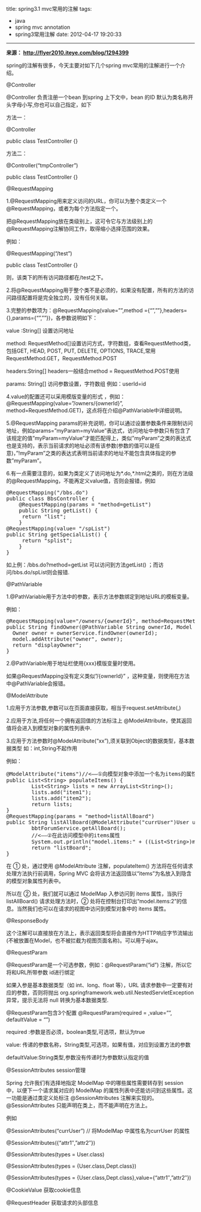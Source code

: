 title: spring3.1 mvc常用的注解
tags:
  - java
  - spring mvc annotation
  - spring3常用注解
date: 2012-04-17 19:20:33
---

**来源： http://flyer2010.iteye.com/blog/1294399**

spring的注解有很多，今天主要对如下几个spring mvc常用的注解进行一个介绍。

@Controller

@Controller 负责注册一个bean 到spring 上下文中，bean 的ID 默认为类名称开头字母小写,你也可以自己指定，如下

方法一：

@Controller

public class TestController {}

方法二：

@Controller(&#8220;tmpController&#8221;)

public class TestController {}

@RequestMapping

<span id="more-717"></span>

1.@RequestMapping用来定义访问的URL，你可以为整个类定义一个@RequestMapping，或者为每个方法指定一个。

把@RequestMapping放在类级别上，这可令它与方法级别上的@RequestMapping注解协同工作，取得缩小选择范围的效果。

例如：

@RequestMapping(&#8220;/test&#8221;)

public class TestController {}

则，该类下的所有访问路径都在/test之下。

2.将@RequestMapping用于整个类不是必须的，如果没有配置，所有的方法的访问路径配置将是完全独立的，没有任何关联。

3.完整的参数项为：@RequestMapping(value=&#8221;&#8221;,method ={&#8220;&#8221;,&#8221;&#8221;},headers={},params={&#8220;&#8221;,&#8221;&#8221;})，各参数说明如下：

value :String[] 设置访问地址

method: RequestMethod[]设置访问方式，字符数组，查看RequestMethod类，包括GET, HEAD, POST, PUT, DELETE, OPTIONS, TRACE,常用RequestMethod.GET，RequestMethod.POST

headers:String[] headers一般结合method = RequestMethod.POST使用

params: String[] 访问参数设置，字符数组 例如：userId=id

4.value的配置还可以采用模版变量的形式 ，例如：@RequestMapping(value=&#8221;/owners/{ownerId}&#8221;, method=RequestMethod.GET)，这点将在介绍@PathVariable中详细说明。

5.@RequestMapping params的补充说明，你可以通过设置参数条件来限制访问地址，例如params=&#8221;myParam=myValue&#8221;表达式，访问地址中参数只有包含了该规定的值&#8221;myParam=myValue&#8221;才能匹配得上，类似&#8221;myParam&#8221;之类的表达式也是支持的，表示当前请求的地址必须有该参数(参数的值可以是任意)，&#8221;!myParam&#8221;之类的表达式表明当前请求的地址不能包含具体指定的参数&#8221;myParam&#8221;。

6.有一点需要注意的，如果为类定义了访问地址为*.do,*.html之类的，则在方法级的@RequestMapping，不能再定义value值，否则会报错，例如

<pre class="brush:java">@RequestMapping("/bbs.do")
public class BbsController {
    @RequestMapping(params = "method=getList")
    public String getList() {
     return "list";
    }
@RequestMapping(value= "/spList")
public String getSpecialList() {
     return "splist";
    }
}</pre>

如上例：/bbs.do?method=getList 可以访问到方法getList() ；而访问/bbs.do/spList则会报错.

@PathVariable

1.@PathVariable用于方法中的参数，表示方法参数绑定到地址URL的模板变量。

例如：

<pre class="brush:java">@RequestMapping(value="/owners/{ownerId}", method=RequestMethod.GET)
public String findOwner(@PathVariable String ownerId, Model model) {
  Owner owner = ownerService.findOwner(ownerId);
  model.addAttribute("owner", owner);
  return "displayOwner";
}</pre>

2.@PathVariable用于地址栏使用{xxx}模版变量时使用。

如果@RequestMapping没有定义类似&#8221;/{ownerId}&#8221; ，这种变量，则使用在方法中@PathVariable会报错。

@ModelAttribute

1.应用于方法参数,参数可以在页面直接获取，相当于request.setAttribute(,)

2.应用于方法,将任何一个拥有返回值的方法标注上 @ModelAttribute，使其返回值将会进入到模型对象的属性列表中.

3.应用于方法参数时@ModelAttribute(&#8220;xx&#8221;),须关联到Object的数据类型，基本数据类型 如：int,String不起作用

例如：

<pre class="brush:java">@ModelAttribute("items")//&lt;——①向模型对象中添加一个名为items的属性
public List&lt;String&gt; populateItems() {
        List&lt;String&gt; lists = new ArrayList&lt;String&gt;();
        lists.add("item1");
        lists.add("item2");
        return lists;
}
@RequestMapping(params = "method=listAllBoard")
public String listAllBoard(@ModelAttribute("currUser")User user, ModelMap model) {
        bbtForumService.getAllBoard();
        //&lt;——②在此访问模型中的items属性
        System.out.println("model.items:" + ((List&lt;String&gt;)model.get("items")).size());
        return "listBoard";
}</pre>

在 ① 处，通过使用 @ModelAttribute 注解，populateItem() 方法将在任何请求处理方法执行前调用，Spring MVC 会将该方法返回值以“items”为名放入到隐含的模型对象属性列表中。

所以在 ② 处，我们就可以通过 ModelMap 入参访问到 items 属性，当执行 listAllBoard() 请求处理方法时，② 处将在控制台打印出“model.items:2”的信息。当然我们也可以在请求的视图中访问到模型对象中的 items 属性。

@ResponseBody

这个注解可以直接放在方法上，表示返回类型将会直接作为HTTP响应字节流输出(不被放置在Model，也不被拦截为视图页面名称)。可以用于ajax。

@RequestParam

@RequestParam是一个可选参数，例如：@RequestParam(&#8220;id&#8221;) 注解，所以它将和URL所带参数 id进行绑定

如果入参是基本数据类型（如 int、long、float 等），URL 请求参数中一定要有对应的参数，否则将抛出 org.springframework.web.util.NestedServletException 异常，提示无法将 null 转换为基本数据类型.

@RequestParam包含3个配置 @RequestParam(required = ,value=&#8221;&#8221;, defaultValue = &#8220;&#8221;)

required :参数是否必须，boolean类型,可选项，默认为true

value: 传递的参数名称，String类型,可选项，如果有值，对应到设置方法的参数

defaultValue:String类型,参数没有传递时为参数默认指定的值

@SessionAttributes session管理

Spring 允许我们有选择地指定 ModelMap 中的哪些属性需要转存到 session 中，以便下一个请求属对应的 ModelMap 的属性列表中还能访问到这些属性。这一功能是通过类定义处标注 @SessionAttributes 注解来实现的。@SessionAttributes 只能声明在类上，而不能声明在方法上。

例如

@SessionAttributes(&#8220;currUser&#8221;) // 将ModelMap 中属性名为currUser 的属性

@SessionAttributes({&#8220;attr1&#8243;,&#8221;attr2&#8243;})

@SessionAttributes(types = User.class)

@SessionAttributes(types = {User.class,Dept.class})

@SessionAttributes(types = {User.class,Dept.class},value={&#8220;attr1&#8243;,&#8221;attr2&#8243;})

@CookieValue 获取cookie信息

@RequestHeader 获取请求的头部信息
